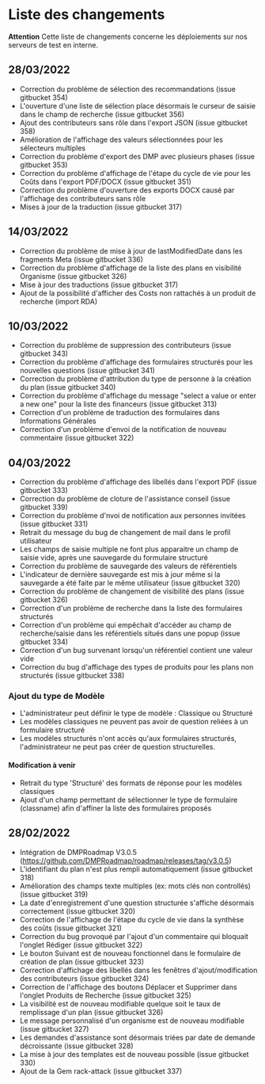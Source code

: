 # Liste des changements

**Attention** Cette liste de changements concerne les déploiements sur nos serveurs de test en interne. 

## 28/03/2022
- Correction du problème de sélection des recommandations (issue gitbucket 354)
- L'ouverture d'une liste de sélection place désormais le curseur de saisie dans le champ de recherche (issue gitbucket 356)
- Ajout des contributeurs sans rôle dans l'export JSON (issue gitbucket 358)
- Amélioration de l'affichage des valeurs sélectionnées pour les sélecteurs multiples
- Correction du problème d'export des DMP avec plusieurs phases (issue gitbucket 353)
- Correction du problème d'affichage de l'étape du cycle de vie pour les Coûts dans l'export PDF/DOCX (issue gitbucket 351)
- Correction du problème d'ouverture des exports DOCX causé par l'affichage des contributeurs sans rôle
- Mises à jour de la traduction (issue gitbucket 317)

## 14/03/2022
- Correction du problème de mise à jour de lastModifiedDate dans les fragments Meta (issue gitbucket 336)
- Correction du problème d'affichage de la liste des plans en visibilité Organisme (issue gitbucket 326)
- Mise à jour des traductions (issue gitbucket 317)
- Ajout de la possibilité d'afficher des Costs non rattachés à un produit de recherche (import RDA)

## 10/03/2022
- Correction du problème de suppression des contributeurs (issue gitbucket 343)
- Correction du problème d'affichage des formulaires structurés pour les nouvelles questions  (issue gitbucket 341)
- Correction du problème d'attribution du type de personne à la création du plan (issue gitbucket 340)
- Correction du problème d'affichage du message "select a value or enter a new one" pour la liste des financeurs (issue gitbucket 313)
- Correction d'un problème de traduction des formulaires dans Informations Générales
- Correction d'un problème d'envoi de la notification de nouveau commentaire (issue gitbucket 322)


## 04/03/2022
- Correction du problème d'affichage des libellés dans l'export PDF (issue gitbucket 333)
- Correction du problème de cloture de l'assistance conseil  (issue gitbucket 339)
- Correction du problème d'nvoi de notification aux personnes invitées  (issue gitbucket 331)
- Retrait du message du bug de changement de mail dans le profil utilisateur
- Les champs de saisie multiple ne font plus apparaitre un champ de saisie vide, après une sauvegarde du formulaire structuré
- Correction du problème de sauvegarde des valeurs de référentiels
- L'indicateur de dernière sauvegarde est mis à jour même si la sauvegarde a été faite par le même utilisateur (issue gitbucket 320)
- Correction du problème de changement de visibilité des plans (issue gitbucket 326)
- Correction d'un problème de recherche dans la liste des formulaires structurés
- Correction d'un problème qui empêchait d'accéder au champ de recherche/saisie dans les référentiels situés dans une popup (issue gitbucket 334)
- Correction d'un bug survenant lorsqu'un référentiel contient une valeur vide
- Correction du bug d'affichage des types de produits pour les plans non structurés  (issue gitbucket 338)

### Ajout du type de Modèle
- L'administrateur peut définir le type de modèle : Classique ou Structuré
- Les modèles classiques ne peuvent pas avoir de question reliées à un formulaire structuré
- Les modèles structurés n'ont accès qu'aux formulaires structurés, l'administrateur ne peut pas créer de question structurelles.

#### Modification à venir
- Retrait du type 'Structuré' des formats de réponse pour les modèles classiques
- Ajout d'un champ permettant de sélectionner le type de formulaire (classname) afin d'affiner la liste des formulaires proposés

## 28/02/2022
- Intégration de DMPRoadmap V3.0.5 (https://github.com/DMPRoadmap/roadmap/releases/tag/v3.0.5)
- L'identifiant du plan n'est plus rempli automatiquement (issue gitbucket 318)
- Amélioration des champs texte multiples (ex: mots clés non controllés) (issue gitbucket 319)
- La date d'enregistrement d'une question structurée s'affiche désormais correctement (issue gitbucket 320)
- Correction de l'affichage de l'étape du cycle de vie dans la synthèse des coûts (issue gitbucket 321)
- Correction du bug provoqué par l'ajout d'un commentaire qui bloquait l'onglet Rédiger (issue gitbucket 322)
- Le bouton Suivant est de nouveau fonctionnel dans le formulaire de création de plan (issue gitbucket 323)
- Correction d'affichage des libellés dans les fenêtres d'ajout/modification des contributeurs (issue gitbucket 324)
- Correction de l'affichage des boutons Déplacer et Supprimer dans l'onglet Produits de Recherche (issue gitbucket 325)
- La visibilité est de nouveau modifiable quelque soit le taux de remplissage d'un plan (issue gitbucket 326)
- Le message personnalisé d'un organisme est de nouveau modifiable (issue gitbucket 327)
- Les demandes d'assistance sont désormais triées par date de demande décroissante (issue gitbucket 328)
- La mise à jour des templates est de nouveau possible (issue gitbucket 330)
- Ajout de la Gem rack-attack (issue gitbucket 337)
